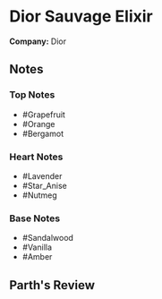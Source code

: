# Dior Sauvage Elixir

**Company:** Dior

## Notes

### Top Notes
- #Grapefruit
- #Orange
- #Bergamot

### Heart Notes
- #Lavender
- #Star_Anise
- #Nutmeg

### Base Notes
- #Sandalwood
- #Vanilla
- #Amber

## Parth's Review

<!-- Add your review here -->
